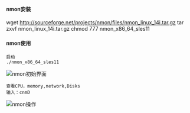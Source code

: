 ####  nmon安装

wget http://sourceforge.net/projects/nmon/files/nmon_linux_14i.tar.gz
tar zxvf nmon_linux_14i.tar.gz
chmod 777 nmon_x86_64_sles11


#### nmon使用

```
启动
./nmon_x86_64_sles11
```

![nmon初始界面](E:/markdown_img/nmon初始界面.png)


```
查看CPU，memory,network,Disks
输入：cnmD
```
![nmon操作](E:/markdown_img/nmon操作.png)